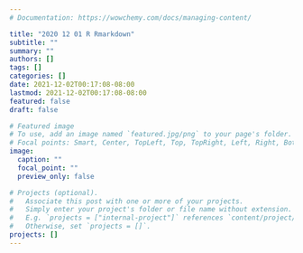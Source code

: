 ```yaml
---
# Documentation: https://wowchemy.com/docs/managing-content/

title: "2020 12 01 R Rmarkdown"
subtitle: ""
summary: ""
authors: []
tags: []
categories: []
date: 2021-12-02T00:17:08-08:00
lastmod: 2021-12-02T00:17:08-08:00
featured: false
draft: false

# Featured image
# To use, add an image named `featured.jpg/png` to your page's folder.
# Focal points: Smart, Center, TopLeft, Top, TopRight, Left, Right, BottomLeft, Bottom, BottomRight.
image:
  caption: ""
  focal_point: ""
  preview_only: false

# Projects (optional).
#   Associate this post with one or more of your projects.
#   Simply enter your project's folder or file name without extension.
#   E.g. `projects = ["internal-project"]` references `content/project/deep-learning/index.md`.
#   Otherwise, set `projects = []`.
projects: []
---
```

